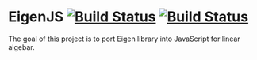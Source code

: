 EigenJS [![Build Status][travis-image]][travis-url]
[![Build Status](https://travis-ci.org/rick68/eigenjs.svg?branch=master)](https://travis-ci.org/rick68/eigenjs)
=======

The goal of this project is to port Eigen library into JavaScript for linear algebar.

[travis-url]: https://travis-ci.org/rick68/eigenjs
[travis-image]: https://travis-ci.org/rick68/eigenjs.svg?branch=master
